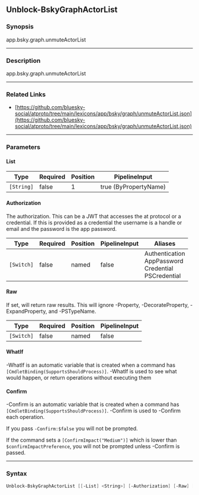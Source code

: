 Unblock-BskyGraphActorList
--------------------------




### Synopsis
app.bsky.graph.unmuteActorList



---


### Description

app.bsky.graph.unmuteActorList



---


### Related Links
* [https://github.com/bluesky-social/atproto/tree/main/lexicons/app/bsky/graph/unmuteActorList.json](https://github.com/bluesky-social/atproto/tree/main/lexicons/app/bsky/graph/unmuteActorList.json)





---


### Parameters
#### **List**




|Type      |Required|Position|PipelineInput        |
|----------|--------|--------|---------------------|
|`[String]`|false   |1       |true (ByPropertyName)|



#### **Authorization**

The authorization. This can be a JWT that accesses the at protocol or a credential. If this is provided as a credential the username is a handle or email and the password is the app password.






|Type      |Required|Position|PipelineInput|Aliases                                                       |
|----------|--------|--------|-------------|--------------------------------------------------------------|
|`[Switch]`|false   |named   |false        |Authentication<br/>AppPassword<br/>Credential<br/>PSCredential|



#### **Raw**

If set, will return raw results. This will ignore -Property, -DecorateProperty, -ExpandProperty, and -PSTypeName.






|Type      |Required|Position|PipelineInput|
|----------|--------|--------|-------------|
|`[Switch]`|false   |named   |false        |



#### **WhatIf**
-WhatIf is an automatic variable that is created when a command has ```[CmdletBinding(SupportsShouldProcess)]```.
-WhatIf is used to see what would happen, or return operations without executing them
#### **Confirm**
-Confirm is an automatic variable that is created when a command has ```[CmdletBinding(SupportsShouldProcess)]```.
-Confirm is used to -Confirm each operation.

If you pass ```-Confirm:$false``` you will not be prompted.


If the command sets a ```[ConfirmImpact("Medium")]``` which is lower than ```$confirmImpactPreference```, you will not be prompted unless -Confirm is passed.



---


### Syntax
```PowerShell
Unblock-BskyGraphActorList [[-List] <String>] [-Authorization] [-Raw] [-WhatIf] [-Confirm] [<CommonParameters>]
```
